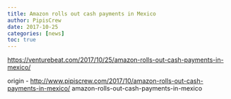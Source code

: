 ```yaml
---
title: Amazon rolls out cash payments in Mexico
author: PipisCrew
date: 2017-10-25
categories: [news]
toc: true
---
```


https://venturebeat.com/2017/10/25/amazon-rolls-out-cash-payments-in-mexico/

origin - http://www.pipiscrew.com/2017/10/amazon-rolls-out-cash-payments-in-mexico/ amazon-rolls-out-cash-payments-in-mexico